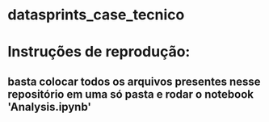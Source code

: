 # datasprints_case_tecnico

# Instruções de reprodução:
## basta colocar todos os arquivos presentes nesse repositório em uma só pasta e rodar o notebook 'Analysis.ipynb'
